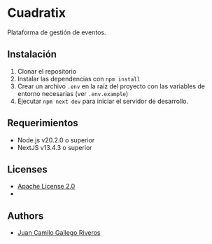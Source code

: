 # Cuadratix

Plataforma de gestión de eventos.

## Instalación

1. Clonar el repositorio
2. Instalar las dependencias con `npm install`
3. Crear un archivo `.env` en la raíz del proyecto con las variables de entorno necesarias (ver `.env.example`)
4. Ejecutar `npm next dev` para iniciar el servidor de desarrollo.

## Requerimientos

- Node.js v20.2.0 o superior
- NextJS v13.4.3 o superior

## Licenses

- [Apache License 2.0](https://www.apache.org/licenses/LICENSE-2.0)
-
## Authors

- [Juan Camilo Gallego Riveros](https://github.com/CamiloRX777)
